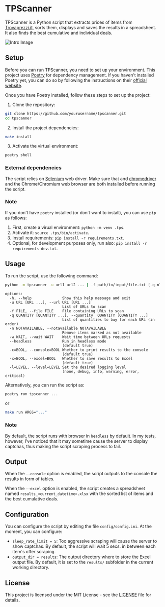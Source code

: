# TPScanner

TPScanner is a Python script that extracts prices of items from [Trovaprezzi.it](https://www.trovaprezzi.it/), sorts them, displays and saves the results in a spreadsheet. It also finds the best cumulative and individual deals.

![Intro Image](img/intro.gif)

## Setup

Before you can run TPScanner, you need to set up your environment. This project uses [Poetry](https://python-poetry.org/) for dependency management. If you haven't installed Poetry yet, you can do so by following the instructions on their [official website](https://python-poetry.org/docs/#installation).

Once you have Poetry installed, follow these steps to set up the project:

1. Clone the repository:

```bash
git clone https://github.com/yourusername/tpscanner.git
cd tpscanner
```

2. Install the project dependencies:
```bash
make install
```

3. Activate the virtual environment:
```bash
poetry shell
```

### External dependencies

The script relies on [Selenium](https://www.selenium.dev/) web driver. Make sure that and [chromedriver](https://chromedriver.chromium.org/) and the Chrome/Chromium web browser are both installed before running the script. 

### Note

If you don't have `poetry` installed (or don't want to install), you can use `pip` as follows:

1. First, create a virual environment: `python -m venv .tps`.
2. Activate it: `source .tps/bin/activate`.
3. Install requirements: `pip install -r requirements.txt`.
4. Optional, for development purposes only, run also: `pip install -r requirements-dev.txt`.


## Usage

To run the script, use the following command:

```bash
python -m tpscanner -u url1 url2 ... | -f path/to/input/file.txt [-q n1 n2 ...] [-n=true|false] [-w n] [--headless] [--console=true|false] [--excel=true|false]
```
```
options:
  -h, --help              Show this help message and exit
  -u URL [URL ...], --url URL [URL ...]
                          List of URLs to scan
  -f FILE, --file FILE    File containing URLs to scan
  -q QUANTITY [QUANTITY ...], --quantity  QUANTITY [QUANTITY ...]
                          List of quantities to buy for each URL (in order)
  -n NOTAVAILABLE, --notavailable NOTAVAILABLE
                          Remove items marked as not available
  -w WAIT, --wait WAIT    Wait time between URLs requests
  --headless              Run in headless mode
                          (default true)
  -c=BOOL, --console=BOOL Whether to print results to the console 
                          (default true)
  -x=BOOL, --excel=BOOL   Whether to save results to Excel
                          (default true)
  -l=LEVEL, --level=LEVEL Set the desired logging level 
                          (none, debug, info, warning, error, critical)
```

Alternatively, you can run the script as:

```bash
poetry run tpscanner ...
```

or 

```bash
make run ARGS="..."
```

### Note

By default, the script runs with browser in `headless` by default. In my tests, however, I've noticed that it may sometime cause the server to display captchas, thus making the script scraping process to fail.


## Output

When the `--console` option is enabled, the script outputs to the console
the results in form of tables.

When the `--excel` option is enabled, the script creates a spreadsheet named `results_<current_datetime>.xlsx` with the sorted list of items and the best cumulative deals.

## Configuration

You can configure the script by editing the file `config/config.ini`. At the moment, you can configure:

- `sleep_rate_limit = 5`: Too aggressive scraping will cause the server to show captchas. By default, the script will wait 5 secs. in between each item's offer scraping.
- `output_dir = results`: The output directory where to store the Excel output file. By default, it is set to the `results/` subfolder in the current working directory.

## License

This project is licensed under the MIT License - see the [LICENSE](LICENSE) file for details.
